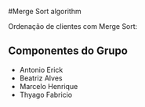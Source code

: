 #Merge Sort algorithm


Ordenação de clientes com Merge Sort:

## Componentes do Grupo
- Antonio Erick
- Beatriz Alves
- Marcelo Henrique
- Thyago Fabricio
